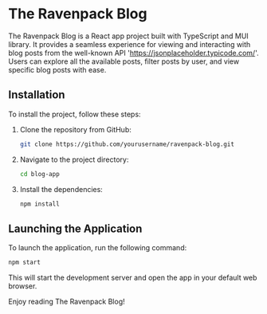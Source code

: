 # The Ravenpack Blog

The Ravenpack Blog is a React app project built with TypeScript and MUI library. It provides a seamless experience for viewing and interacting with blog posts from the well-known API 'https://jsonplaceholder.typicode.com/'. Users can explore all the available posts, filter posts by user, and view specific blog posts with ease.

## Installation

To install the project, follow these steps:

1. Clone the repository from GitHub:

   ```bash
   git clone https://github.com/yourusername/ravenpack-blog.git
   ```

2. Navigate to the project directory:

   ```bash
   cd blog-app
   ```

3. Install the dependencies:

   ```bash
   npm install
   ```

## Launching the Application

To launch the application, run the following command:

```bash
npm start
```

This will start the development server and open the app in your default web browser.

Enjoy reading The Ravenpack Blog!
